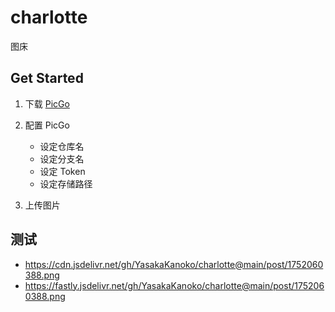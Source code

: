 # charlotte

图床

## Get Started

1. 下载 [PicGo](https://github.com/Molunerfinn/PicGo/releases)

2. 配置 PicGo
   - 设定仓库名
   - 设定分支名
   - 设定 Token
   - 设定存储路径
3. 上传图片

## 测试

- <https://cdn.jsdelivr.net/gh/YasakaKanoko/charlotte@main/post/1752060388.png>
- <https://fastly.jsdelivr.net/gh/YasakaKanoko/charlotte@main/post/1752060388.png>
